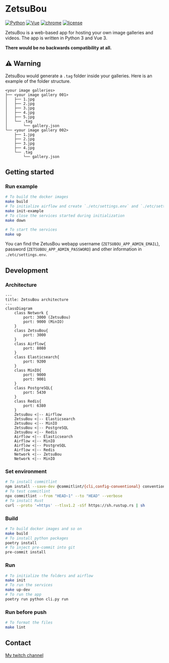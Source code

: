 # ZetsuBou

[![Python](https://img.shields.io/badge/Python-3.8-yellow.svg)](https://www.python.org/downloads/release/python-3811/)
[![Vue](https://img.shields.io/badge/Vue-3.0.11-yellow.svg)](https://v3.vuejs.org/)
[![chrome](https://img.shields.io/badge/Chrome-102.0.5005.63-yellow.svg)](https://www.google.com/intl/en_us/chrome/)
[![license](https://img.shields.io/badge/License-MIT-yellow.svg)](https://www.google.com/intl/en_us/chrome/)

ZetsuBou is a web-based app for hosting your own image galleries and videos. The app is written in Python 3 and Vue 3.

**There would be no backwards compatibility at all.**

## ⚠️ Warning

ZetsuBou would generate a `.tag` folder inside your galleries. Here is an example of the folder structure.

```text
<your image galleries>
├── <your image gallery 001>
│   ├── 1.jpg
│   ├── 2.jpg
│   ├── 3.jpg
│   ├── 4.jpg
│   ├── 5.jpg
│   └── .tag
│       └── gallery.json
└── <your image gallery 002>
    ├── 1.jpg
    ├── 2.jpg
    ├── 3.jpg
    ├── 4.jpg
    └── .tag
        └── gallery.json
```

## Getting started

### Run example

```bash
# To build the docker images
make build
# To initialize airflow and create `./etc/settings.env` and `./etc/settings.airflow.env`
make init-example
# To close the services started during initialization
make down

# To start the services
make up
```

You can find the ZetusBou webapp username (`ZETSUBOU_APP_ADMIN_EMAIL`), password (`ZETSUBOU_APP_ADMIN_PASSWORD`) and other information in `./etc/settings.env`.

## Development

### Architecture

```mermaid
---
title: ZetsuBou architecture
---
classDiagram
    class Network {
        port: 3000 (ZetsuBou)
        port: 9000 (MinIO)
    }
    class ZetsuBou{
        port: 3000
    }
    class Airflow{
        port: 8080
    }
    class Elasticsearch{
        port: 9200
    }
    class MinIO{
        port: 9000
        port: 9001
    }
    class PostgreSQL{
        port: 5430
    }
    class Redis{
        port: 6380
    }
    ZetsuBou <|-- Airflow
    ZetsuBou <|-- Elasticsearch
    ZetsuBou <|-- MinIO
    ZetsuBou <|-- PostgreSQL
    ZetsuBou <|-- Redis
    Airflow <|-- Elasticsearch
    Airflow <|-- MinIO
    Airflow <|-- PostgreSQL
    Airflow <|-- Redis
    Network <|-- ZetsuBou
    Network <|-- MinIO
```

### Set environment

```bash
# To install commitlint
npm install --save-dev @commitlint/{cli,config-conventional} conventional-changelog prettier prettier-eslint
# To test commitlint
npx commitlint --from "HEAD~1" --to "HEAD" --verbose
# To install Rust
curl --proto '=https' --tlsv1.2 -sSf https://sh.rustup.rs | sh
```

### Build

```bash
# To build docker images and so on
make build
# To install python packages
poetry install
# To inject pre-commit into git
pre-commit install
```

### Run

```bash
# To initialize the folders and airflow
make init
# To run the services
make up-dev
# To run the app
poetry run python cli.py run
```

### Run before push

```bash
# To format the files
make lint
```

## Contact

[My twitch channel](https://www.twitch.tv/zetsuboukyo)
